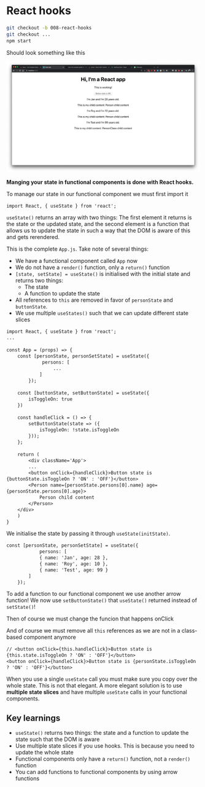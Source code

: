 # React hooks

```bash
git checkout -b 008-react-hooks
git checkout ...
npm start
```

Should look something like this

![](/doc/images/008-hooks.png)

**Manging your state in functional components is done with React hooks.**

To manage our state in our functional component we must first import it

```JS
import React, { useState } from 'react';
```

`useState()` returns an array with two things: The first element it returns
is the state or the updated state, and the second element is a function that
allows us to update the state in such a way that the DOM is aware of this and
gets rerendered.

This is the complete `App.js`. Take note of several things: 

* We have a functional component called `App` now
* We do not have a `render()` function, only a `return()` function
* `[state, setState] = useState()` is initialised with the initial state and returns two things:
    * The state
    * A function to update the state
* All references to `this` are removed in favor of `personState` and `buttonState`.
* We use multiple `useStates()` such that we can update different state slices

```JS
import React, { useState } from 'react';
...

const App = (props) => {
    const [personState, personSetState] = useState({
             persons: [
                 ...
            ]
        });

    const [buttonState, setButtonState] = useState({
        isToggleOn: true
    })

    const handleClick = () => {
        setButtonState(state => ({
            isToggleOn: !state.isToggleOn
        }));
    };
    
    return (
        <div className='App'>
        ...
        <button onClick={handleClick}>Button state is {buttonState.isToggleOn ? 'ON' : 'OFF'}</button>
        <Person name={personState.persons[0].name} age={personState.persons[0].age}>
            Person child content
        </Person>
    </div>
    )
}
```


We initialise the state by passing it through `useState(initState)`.

```JS
const [personState, personSetState] = useState({
            persons: [
            { name: 'Jan', age: 28 },
            { name: 'Roy', age: 10 },
            { name: 'Test', age: 99 }
        ]
    });
```

To add a function to our functional component we use another arrow function!
We now use `setButtonState()` that `useState()` returned instead of `setState()`!

Then of course we must change the funcion that happens onClick

And of course we must remove all `this` references as we are not in a
class-based component anymore

```JS
// <button onClick={this.handleClick}>Button state is {this.state.isToggleOn ? 'ON' : 'OFF'}</button>
<button onClick={handleClick}>Button state is {personState.isToggleOn ? 'ON' : 'OFF'}</button>
```

When you use a single `useState` call you must make sure you copy over the
whole state. This is not that elegant. A more elegant solution is to use
**multiple state slices** and have multiple `useState` calls in your
functional components.


## Key learnings

* `useState()` returns two things: the state and a function to update the state such that the DOM is aware
* Use multiple state slices if you use hooks. This is because you need to update the whole state
* Functional components only have a `return()` function, not a `render()` function
* You can add functions to functional components by using arrow functions 